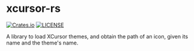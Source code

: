# xcursor-rs

[![Crates.io](https://img.shields.io/crates/v/xcursor)](https://crates.io/crates/xcursor)
[![LICENSE](https://img.shields.io/badge/license-MIT-blue.svg)](LICENSE)

A library to load XCursor themes, and obtain the path 
of an icon, given its name and the theme's name.
